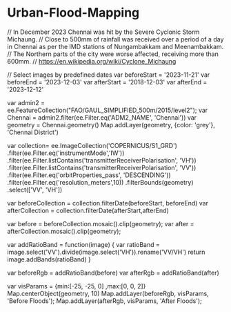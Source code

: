 # Urban-Flood-Mapping
// In December 2023 Chennai was hit by the Severe Cyclonic Storm Michaung. 
// Close to 500mm of rainfall was received over a period of a day in Chennai as per the IMD stations of Nungambakkam and Meenambakkam. 
// The Northern parts of the city were worse affected, receiving more than 600mm.
// https://en.wikipedia.org/wiki/Cyclone_Michaung

// Select images by predefined dates
var beforeStart = '2023-11-21'
var beforeEnd = '2023-12-03'
var afterStart = '2018-12-03'
var afterEnd = '2023-12-12'

var admin2 = ee.FeatureCollection("FAO/GAUL_SIMPLIFIED_500m/2015/level2");
var Chennai = admin2.filter(ee.Filter.eq('ADM2_NAME', 'Chennai'))
var geometry = Chennai.geometry()
Map.addLayer(geometry, {color: 'grey'}, 'Chennai District')

var collection= ee.ImageCollection('COPERNICUS/S1_GRD')
  .filter(ee.Filter.eq('instrumentMode','IW'))
  .filter(ee.Filter.listContains('transmitterReceiverPolarisation', 'VH'))
  .filter(ee.Filter.listContains('transmitterReceiverPolarisation', 'VV'))
  .filter(ee.Filter.eq('orbitProperties_pass', 'DESCENDING')) 
  .filter(ee.Filter.eq('resolution_meters',10))
  .filterBounds(geometry)
  .select(['VV', 'VH'])


var beforeCollection = collection.filterDate(beforeStart, beforeEnd)
var afterCollection = collection.filterDate(afterStart,afterEnd)

var before = beforeCollection.mosaic().clip(geometry);
var after = afterCollection.mosaic().clip(geometry);

var addRatioBand = function(image) {
  var ratioBand = image.select('VV').divide(image.select('VH')).rename('VV/VH')
  return image.addBands(ratioBand)
}

var beforeRgb = addRatioBand(before)
var afterRgb = addRatioBand(after)

var visParams = {min:[-25, -25, 0] ,max:[0, 0, 2]}
Map.centerObject(geometry, 10)
Map.addLayer(beforeRgb, visParams, 'Before Floods');
Map.addLayer(afterRgb, visParams, 'After Floods'); 

